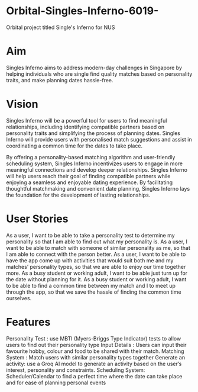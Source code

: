 # Orbital-Singles-Inferno-6019-

Orbital project titled Single's Inferno for NUS

# Aim

Singles Inferno aims to address modern-day challenges in Singapore by helping individuals who are single find quality matches based on personality traits, and make planning dates hassle-free.

# Vision

Singles Inferno will be a powerful tool for users to find meaningful relationships, including identifying compatible partners based on personality traits and simplifying the process of planning dates. Singles Inferno will provide users with personalised match suggestions and assist in coordinating a common time for the dates to take place.

By offering a personality-based matching algorithm and user-friendly scheduling system, Singles Inferno incentivizes users to engage in more meaningful connections and develop deeper relationships. Singles Inferno will help users reach their goal of finding compatible partners while enjoying a seamless and enjoyable dating experience. By facilitating thoughtful matchmaking and convenient date planning, Singles Inferno lays the foundation for the development of lasting relationships.

# User Stories

As a user, I want to be able to take a personality test to determine my personality so that I am able to find out what my personality is.
As a user, I want to be able to match with someone of similar personality as me, so that I am able to connect with the person better.
As a user, I want to be able to have the app come up with activities that would suit both me and my matches’ personality types, so that we are able to enjoy our time together more.
As a busy student or working adult, I want to be able just turn up for the date without planning for it.
As a busy student or working adult, I want to be able to find a common time between my match and I to meet up through the app, so that we save the hassle of finding the common time ourselves.

# Features

Personality Test : use MBTI (Myers-Briggs Type Indicator) tests to allow users to find out their personality type
Input Details : Users can input their favourite hobby, colour and food to be shared with their match.
Matching System : Match users with similar personality types together
Generate an activity: use a Groq AI model to generate an activity based on the user’s interest, personality and constraints.
Scheduling System: Scheduler/Calendar to find a perfect time where the date can take place and for ease of planning personal events
